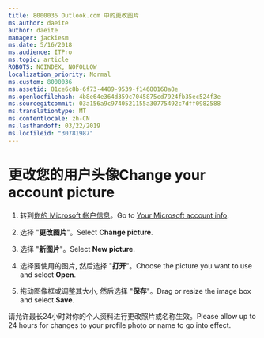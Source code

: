 ```yaml
---
title: 8000036 Outlook.com 中的更改图片
ms.author: daeite
author: daeite
manager: jackiesm
ms.date: 5/16/2018
ms.audience: ITPro
ms.topic: article
ROBOTS: NOINDEX, NOFOLLOW
localization_priority: Normal
ms.custom: 8000036
ms.assetid: 81ce6c8b-6f73-4489-9539-f14680168a8e
ms.openlocfilehash: 4b8e64e364d359c7045875cd7924fb35ec524f3e
ms.sourcegitcommit: 03a156a9c9740521155a30775492c7dff0982588
ms.translationtype: MT
ms.contentlocale: zh-CN
ms.lasthandoff: 03/22/2019
ms.locfileid: "30781987"
---
```

# <a name="change-your-account-picture"></a><span data-ttu-id="12bba-102">更改您的用户头像</span><span class="sxs-lookup"><span data-stu-id="12bba-102">Change your account picture</span></span>

1. <span data-ttu-id="12bba-103">转到[你的 Microsoft 帐户信息](https://go.microsoft.com/fwlink/p/?linkid=860841)。</span><span class="sxs-lookup"><span data-stu-id="12bba-103">Go to [Your Microsoft account info](https://go.microsoft.com/fwlink/p/?linkid=860841).</span></span>
    
2. <span data-ttu-id="12bba-104">选择 "**更改图片**"。</span><span class="sxs-lookup"><span data-stu-id="12bba-104">Select **Change picture**.</span></span> 
    
3. <span data-ttu-id="12bba-105">选择 "**新图片**"。</span><span class="sxs-lookup"><span data-stu-id="12bba-105">Select **New picture**.</span></span> 
    
4. <span data-ttu-id="12bba-106">选择要使用的图片, 然后选择 "**打开**"。</span><span class="sxs-lookup"><span data-stu-id="12bba-106">Choose the picture you want to use and select **Open**.</span></span> 
    
5. <span data-ttu-id="12bba-107">拖动图像框或调整其大小, 然后选择 "**保存**"。</span><span class="sxs-lookup"><span data-stu-id="12bba-107">Drag or resize the image box and select **Save**.</span></span> 
    
<span data-ttu-id="12bba-108">请允许最长24小时对你的个人资料进行更改照片或名称生效。</span><span class="sxs-lookup"><span data-stu-id="12bba-108">Please allow up to 24 hours for changes to your profile photo or name to go into effect.</span></span>
  

